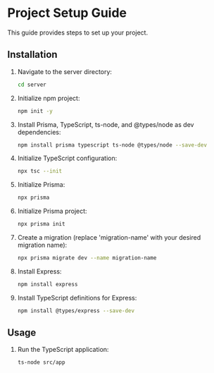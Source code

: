 # Project Setup Guide

This guide provides steps to set up your project.

## Installation

1. Navigate to the server directory:
    ```bash
    cd server
    ```

2. Initialize npm project:
    ```bash
    npm init -y
    ```

3. Install Prisma, TypeScript, ts-node, and @types/node as dev dependencies:
    ```bash
    npm install prisma typescript ts-node @types/node --save-dev
    ```

4. Initialize TypeScript configuration:
    ```bash
    npx tsc --init
    ```

5. Initialize Prisma:
    ```bash
    npx prisma
    ```

6. Initialize Prisma project:
    ```bash
    npx prisma init
    ```

7. Create a migration (replace 'migration-name' with your desired migration name):
    ```bash
    npx prisma migrate dev --name migration-name
    ```

8. Install Express:
    ```bash
    npm install express
    ```

9. Install TypeScript definitions for Express:
    ```bash
    npm install @types/express --save-dev
    ```

## Usage

1. Run the TypeScript application:
    ```bash
    ts-node src/app
    ```

